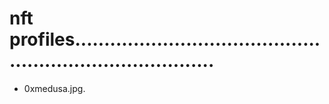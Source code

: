 # nft profiles.............................................................................
- 0xmedusa.jpg.
